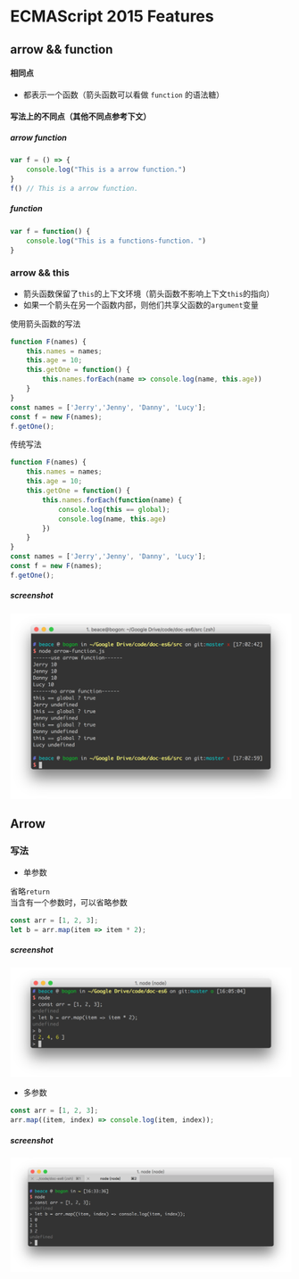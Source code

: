 # ECMAScript 2015 Features

## arrow && function

#### 相同点

- 都表示一个函数（箭头函数可以看做 `function` 的语法糖）

#### 写法上的不同点（其他不同点参考下文）

##### arrow function

```js
var f = () => {
    console.log("This is a arrow function.")
}
f() // This is a arrow function.
```

##### function

```js
var f = function() {
    console.log("This is a functions-function. ")
}
```


### arrow && this

- 箭头函数保留了`this`的上下文环境（箭头函数不影响上下文`this`的指向）
- 如果一个箭头在另一个函数内部，则他们共享父函数的`argument`变量

使用箭头函数的写法

```js
function F(names) {
    this.names = names;
    this.age = 10;
    this.getOne = function() {
        this.names.forEach(name => console.log(name, this.age))
    }
}
const names = ['Jerry','Jenny', 'Danny', 'Lucy'];
const f = new F(names);
f.getOne();
```

传统写法

```js
function F(names) {
    this.names = names;
    this.age = 10;
    this.getOne = function() {
        this.names.forEach(function(name) {
            console.log(this == global);
            console.log(name, this.age)
        })
    }
}
const names = ['Jerry','Jenny', 'Danny', 'Lucy'];
const f = new F(names);
f.getOne();
```

##### screenshot

![](./screenshot/arrow03.png)


## Arrow

### 写法

- 单参数

省略`return`
<br/>
当含有一个参数时，可以省略参数

```js
const arr = [1, 2, 3];
let b = arr.map(item => item * 2);
```

##### screenshot

![](./screenshot/arrow01.png)

- 多参数

```js
const arr = [1, 2, 3];
arr.map((item, index) => console.log(item, index));
```

##### screenshot

![](./screenshot/arrow02.png)
